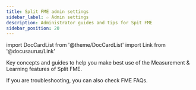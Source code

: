 ```yaml
---
title: Split FME admin settings
sidebar_label: ☆ Admin settings
description: Administrator guides and tips for Spit FME
sidebar_position: 20
---
```


import DocCardList from '@theme/DocCardList'
import Link from '@docusaurus/Link'

Key concepts and guides to help you make best use of the Measurement & Learning features of Split FME.

<DocCardList />

If you are troubleshooting, you can also check <Link to="docs/faqs/feature-management-experimentation">FME FAQs</Link>.